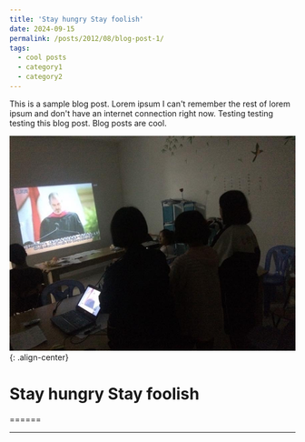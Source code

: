 ```yaml
---
title: 'Stay hungry Stay foolish'
date: 2024-09-15
permalink: /posts/2012/08/blog-post-1/
tags:
  - cool posts
  - category1
  - category2
---
```


This is a sample blog post. Lorem ipsum I can't remember the rest of lorem ipsum and don't have an internet connection right now. Testing testing testing this blog post. Blog posts are cool.

![Steve](images/steve.JPG){: .align-center}


Stay hungry Stay foolish
======


======

------
